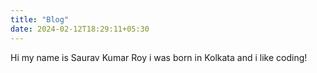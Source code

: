 ```yaml
---
title: "Blog"
date: 2024-02-12T18:29:11+05:30
---
```

Hi my name is Saurav Kumar Roy i was born in Kolkata and i like coding!
